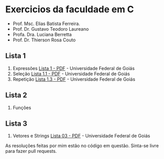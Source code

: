 # Exercicios da faculdade em C
* Prof. Msc. Elias Batista Ferreira.
* Prof. Dr. Gustavo Teodoro Laureano
* Profa. Dra. Luciana Berretta
* Prof. Dr. Thierson Rosa Couto

## Lista 1
1. Expressões
[Lista 1 - PDF](#) - Universidade Federal de Goiás
2.  Seleção
[Lista 1.1 - PDF](#) - Universidade Federal de Goiás
3. Repetição
[Lista 1.3 - PDF](#) - Universidade Federal de Goiás

## Lista 2
1. Funções

## Lista 3
1. Vetores e Strings
[Lista 03 - PDF](https://github.com/ianitow/exercicios-em-c-resolvidos/blob/main/Lista%2003%20-%20Vetores%20e%20Strings/lista%2003.pdf) - Universidade Federal de Goiás

As resoluções feitas por mim estão no código em questão. 
Sinta-se livre para fazer pull requests.
